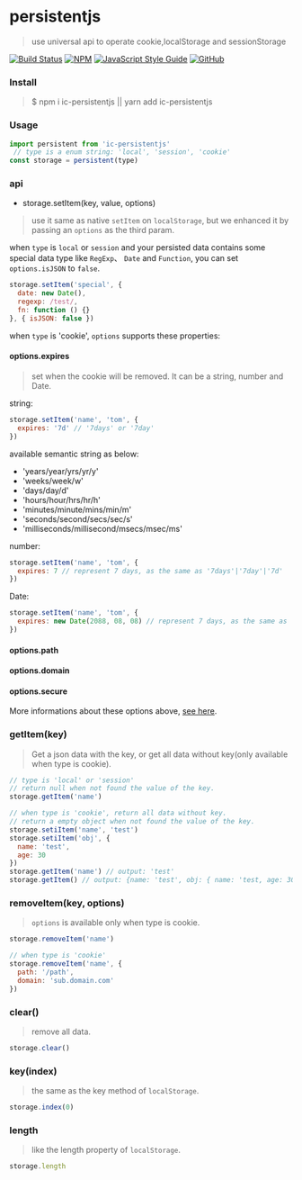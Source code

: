 # persistentjs

> use universal api to operate cookie,localStorage and sessionStorage

[![Build Status](https://img.shields.io/travis/xxxxxMiss/ic-persistentjs/master.svg)](https://travis-ci.org/xxxxxMiss/ic-persistentjs)
[![NPM](https://img.shields.io/npm/v/ic-persistentjs.svg)](https://www.npmjs.com/package/ic-persistentjs)
[![JavaScript Style Guide](https://img.shields.io/badge/code_style-standard-brightgreen.svg)](https://standardjs.com)
[![GitHub](https://img.shields.io/github/license/mashape/apistatus.svg)](https://opensource.org/licenses/MIT)


### Install
>$ npm i ic-persistentjs || yarn add ic-persistentjs

### Usage

```js
import persistent from 'ic-persistentjs'
 // type is a enum string: 'local', 'session', 'cookie'
const storage = persistent(type)
```

### api

- storage.setItem(key, value, options)
> use it same as native `setItem` on `localStorage`, but we enhanced it by passing an `options` as the third param.

when `type` is `local` or `session` and your persisted data contains some special data type like `RegExp`、 `Date` and `Function`, you can set `options.isJSON` to `false`.

```js
storage.setItem('special', {
  date: new Date(),
  regexp: /test/,
  fn: function () {}
}, { isJSON: false })
```

when `type` is 'cookie', `options` supports these properties:

#### options.expires
> set when the cookie will be removed. It can be a string, number and Date.

string:
```js
storage.setItem('name', 'tom', {
  expires: '7d' // '7days' or '7day'
})
```

available semantic string as below:

- 'years/year/yrs/yr/y'
- 'weeks/week/w'
- 'days/day/d'
- 'hours/hour/hrs/hr/h'
- 'minutes/minute/mins/min/m'
- 'seconds/second/secs/sec/s'
- 'milliseconds/millisecond/msecs/msec/ms'

number:
```js
storage.setItem('name', 'tom', {
  expires: 7 // represent 7 days, as the same as '7days'|'7day'|'7d'
})
```

Date:

```js
storage.setItem('name', 'tom', {
  expires: new Date(2088, 08, 08) // represent 7 days, as the same as '7days'|'7day'|'7d'
})
```

#### options.path
#### options.domain
#### options.secure
More informations about these options above, [see here](https://github.com/js-cookie/js-cookie).

### getItem(key)
> Get a json data with the key, or get all data without key(only available when type is cookie).

```js
// type is 'local' or 'session'
// return null when not found the value of the key.
storage.getItem('name')

// when type is 'cookie', return all data without key.
// return a empty object when not found the value of the key.
storage.setiItem('name', 'test')
storage.setiItem('obj', {
  name: 'test',
  age: 30
})
storage.getItem('name') // output: 'test'
storage.getItem() // output: {name: 'test', obj: { name: 'test, age: 30 }}
```

### removeItem(key, options)
> `options` is available only when type is cookie.

```js
storage.removeItem('name')

// when type is 'cookie'
storage.removeItem('name', {
  path: '/path',
  domain: 'sub.domain.com'
})
```

### clear()
> remove all data.

```js
storage.clear()
```

### key(index)
> the same as the key method of `localStorage`.

```js
storage.index(0)
```

### length
> like the length property of `localStorage`.

```js
storage.length
```
